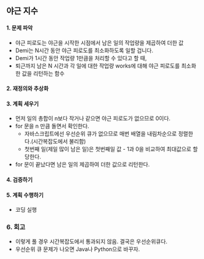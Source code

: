 ## 야근 지수
#### 1. 문제 파악
- 야근 피로도는 야근을 시작한 시점에서 남은 일의 작업량을 제곱하여 더한 값
- Demi는 N시간 동안 야근 피로도를 최소화하도록 일할 겁니다.
- Demi가 1시간 동안 작업량 1만큼을 처리할 수 있다고 할 때, 
- 퇴근까지 남은 N 시간과 각 일에 대한 작업량 works에 대해 야근 피로도를 최소화한 값을 리턴하는 함수
#### 2. 재정의와 추상화
#### 3. 계획 세우기
- 먼저 일의 총합이 n보다 작거나 같으면 야근 피로도가 없으므로 0이다.
- for 문을 n 만큼 돌면서 확인한다.
  - 자바스크립트에선 우선순위 큐가 없으므로 매번 배열을 내림차순으로 정렬한다.(시간복잡도에서 불리함)
  - 첫번째 일(제일 많이 남은 일)은 첫번째일 값 - 1과 0을 비교하여 최대값으로 할당한다.
- for 문이 끝났다면 남은 일의 제곱하여 더한 값으로 리턴한다.
#### 4. 검증하기
#### 5. 계획 수행하기
- 코딩 실행

### 6. 회고
- 이렇게 풀 경우 시간복잡도에서 통과되지 않음. 결국은 우선순위큐다.
- 우선순위 큐 문제가 나오면 Java나 Python으로 바꾸자.
